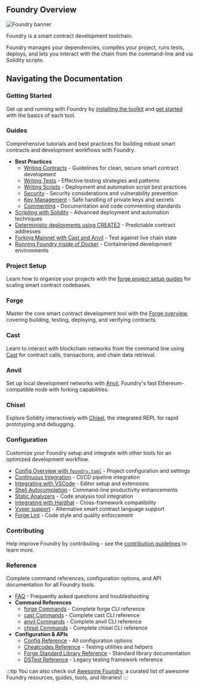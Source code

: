## Foundry Overview

![Foundry banner](/og-image.png)

Foundry is a smart contract development toolchain.

Foundry manages your dependencies, compiles your project, runs tests, deploys, and lets you interact with the chain from the command-line and via Solidity scripts.

## Navigating the Documentation

### Getting Started

Get up and running with Foundry by [installing the toolkit](/introduction/installation) and [get started](/introduction/getting-started) with the basics of each tool.

### Guides

Comprehensive tutorials and best practices for building robust smart contracts and development workflows with Foundry.

- **Best Practices**
  - [Writing Contracts](/guides/best-practices/writing-contracts) - Guidelines for clean, secure smart contract development
  - [Writing Tests](/guides/best-practices/writing-tests) - Effective testing strategies and patterns
  - [Writing Scripts](/guides/best-practices/writing-scripts) - Deployment and automation script best practices
  - [Security](/guides/best-practices/security) - Security considerations and vulnerability prevention
  - [Key Management](/guides/best-practices/key-management) - Safe handling of private keys and secrets
  - [Commenting](/guides/best-practices/commenting) - Documentation and code commenting standards
- [Scripting with Solidity](/guides/scripting-with-solidity) - Advanced deployment and automation techniques
- [Deterministic deployments using CREATE2](/guides/deterministic-deployments-using-create2) - Predictable contract addresses
- [Forking Mainnet with Cast and Anvil](/guides/forking-mainnet-with-cast-anvil) - Test against live chain state
- [Running Foundry inside of Docker](/guides/foundry-in-docker) - Containerized development environments

### Project Setup

Learn how to organize your projects with the [forge project setup guides](/guides/project-setup/creating-a-new-project) for scaling smart contract codebases.

### Forge

Master the core smart contract development tool with the [Forge overview](/forge/overview), covering building, testing, deploying, and verifying contracts.

### Cast

Learn to interact with blockchain networks from the command line using [Cast](/cast/overview) for contract calls, transactions, and chain data retrieval.

### Anvil

Set up local development networks with [Anvil](/anvil/overview), Foundry's fast Ethereum-compatible node with forking capabilities.

### Chisel

Explore Solidity interactively with [Chisel](/chisel/overview), the integrated REPL for rapid prototyping and debugging.

### Configuration

Customize your Foundry setup and integrate with other tools for an optimized development workflow.

- [Config Overview with `foundry.toml`](/config/overview) - Project configuration and settings
- [Continuous Integration](/config/continuous-integration) - CI/CD pipeline integration
- [Integrating with VSCode](/config/vscode) - Editor setup and extensions
- [Shell Autocompletion](/config/shell-autocompletion) - Command-line productivity enhancements
- [Static Analyzers](/config/static-analyzers) - Code analysis tool integration
- [Integrating with Hardhat](/config/hardhat) - Cross-framework compatibility
- [Vyper support](/config/vyper) - Alternative smart contract language support
- [Forge Lint](/config/lint) - Code style and quality enforcement

### Contributing

Help improve Foundry by contributing - see the [contribution guidelines](https://github.com/foundry-rs/foundry/blob/master/CONTRIBUTING.md) to learn more.

### Reference

Complete command references, configuration options, and API documentation for all Foundry tools.

- [FAQ](/misc/faq) - Frequently asked questions and troubleshooting
- **Command References**
  - [forge Commands](/forge/reference/overview) - Complete forge CLI reference
  - [cast Commands](/cast/reference/overview) - Complete cast CLI reference
  - [anvil Commands](/anvil/reference) - Complete anvil CLI reference
  - [chisel Commands](/chisel/reference) - Complete chisel CLI reference
- **Configuration & APIs**
  - [Config Reference](/config/reference/overview) - All configuration options
  - [Cheatcodes Reference](/reference/cheatcodes/overview) - Testing utilities and helpers
  - [Forge Standard Library Reference](/reference/forge-std/overview) - Standard library documentation
  - [DSTest Reference](/reference/ds-test) - Legacy testing framework reference

:::tip
You can also check out [Awesome Foundry](https://github.com/crisgarner/awesome-foundry), a curated list of awesome Foundry resources, guides, tools, and libraries!
:::
